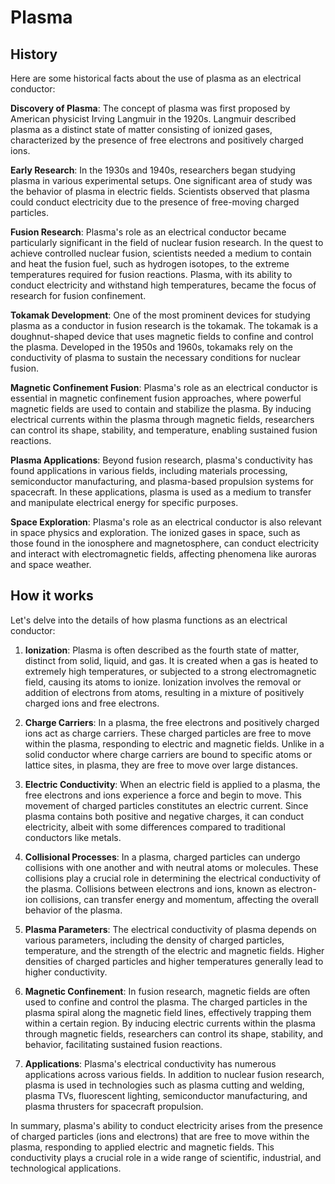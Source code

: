 

# Plasma

## History

Here are some historical facts about the use of plasma as an electrical conductor:

**Discovery of Plasma**: The concept of plasma was first proposed by American physicist Irving Langmuir in the 1920s. Langmuir described plasma as a distinct state of matter consisting of ionized gases, characterized by the presence of free electrons and positively charged ions.

**Early Research**: In the 1930s and 1940s, researchers began studying plasma in various experimental setups. One significant area of study was the behavior of plasma in electric fields. Scientists observed that plasma could conduct electricity due to the presence of free-moving charged particles.

**Fusion Research**: Plasma's role as an electrical conductor became particularly significant in the field of nuclear fusion research. In the quest to achieve controlled nuclear fusion, scientists needed a medium to contain and heat the fusion fuel, such as hydrogen isotopes, to the extreme temperatures required for fusion reactions. Plasma, with its ability to conduct electricity and withstand high temperatures, became the focus of research for fusion confinement.

**Tokamak Development**: One of the most prominent devices for studying plasma as a conductor in fusion research is the tokamak. The tokamak is a doughnut-shaped device that uses magnetic fields to confine and control the plasma. Developed in the 1950s and 1960s, tokamaks rely on the conductivity of plasma to sustain the necessary conditions for nuclear fusion.

**Magnetic Confinement Fusion**: Plasma's role as an electrical conductor is essential in magnetic confinement fusion approaches, where powerful magnetic fields are used to contain and stabilize the plasma. By inducing electrical currents within the plasma through magnetic fields, researchers can control its shape, stability, and temperature, enabling sustained fusion reactions.

**Plasma Applications**: Beyond fusion research, plasma's conductivity has found applications in various fields, including materials processing, semiconductor manufacturing, and plasma-based propulsion systems for spacecraft. In these applications, plasma is used as a medium to transfer and manipulate electrical energy for specific purposes.

**Space Exploration**: Plasma's role as an electrical conductor is also relevant in space physics and exploration. The ionized gases in space, such as those found in the ionosphere and magnetosphere, can conduct electricity and interact with electromagnetic fields, affecting phenomena like auroras and space weather.

## How it works

Let's delve into the details of how plasma functions as an electrical conductor:

1. **Ionization**: Plasma is often described as the fourth state of matter, distinct from solid, liquid, and gas. It is created when a gas is heated to extremely high temperatures, or subjected to a strong electromagnetic field, causing its atoms to ionize. Ionization involves the removal or addition of electrons from atoms, resulting in a mixture of positively charged ions and free electrons.

2. **Charge Carriers**: In a plasma, the free electrons and positively charged ions act as charge carriers. These charged particles are free to move within the plasma, responding to electric and magnetic fields. Unlike in a solid conductor where charge carriers are bound to specific atoms or lattice sites, in plasma, they are free to move over large distances.

3. **Electric Conductivity**: When an electric field is applied to a plasma, the free electrons and ions experience a force and begin to move. This movement of charged particles constitutes an electric current. Since plasma contains both positive and negative charges, it can conduct electricity, albeit with some differences compared to traditional conductors like metals.

4. **Collisional Processes**: In a plasma, charged particles can undergo collisions with one another and with neutral atoms or molecules. These collisions play a crucial role in determining the electrical conductivity of the plasma. Collisions between electrons and ions, known as electron-ion collisions, can transfer energy and momentum, affecting the overall behavior of the plasma.

5. **Plasma Parameters**: The electrical conductivity of plasma depends on various parameters, including the density of charged particles, temperature, and the strength of the electric and magnetic fields. Higher densities of charged particles and higher temperatures generally lead to higher conductivity.

6. **Magnetic Confinement**: In fusion research, magnetic fields are often used to confine and control the plasma. The charged particles in the plasma spiral along the magnetic field lines, effectively trapping them within a certain region. By inducing electric currents within the plasma through magnetic fields, researchers can control its shape, stability, and behavior, facilitating sustained fusion reactions.

7. **Applications**: Plasma's electrical conductivity has numerous applications across various fields. In addition to nuclear fusion research, plasma is used in technologies such as plasma cutting and welding, plasma TVs, fluorescent lighting, semiconductor manufacturing, and plasma thrusters for spacecraft propulsion.

In summary, plasma's ability to conduct electricity arises from the presence of charged particles (ions and electrons) that are free to move within the plasma, responding to applied electric and magnetic fields. This conductivity plays a crucial role in a wide range of scientific, industrial, and technological applications.